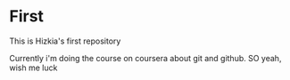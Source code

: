 # First
This is Hizkia's first repository

Currently i'm doing the course on coursera about git and github.
SO yeah, wish me luck
